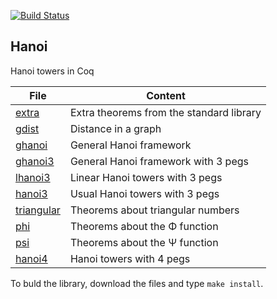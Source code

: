 [![Build Status](https://travis-ci.org/thery/hanoi.svg?branch=master)](https://travis-ci.org/thery/hanoi)

## Hanoi


Hanoi towers in Coq


| File                              |  Content                                 | 
| --------------------------------- | -----------------------------------------| 
| [extra](./extra.v)                | Extra theorems from the standard library |
[ gdist](./gdist.v)                 | Distance in a graph                      |
| [ghanoi](./ghanoi.v)              | General Hanoi framework                  |
| [ghanoi3](./ghanoi3.v)            | General Hanoi framework with 3 pegs      |
| [lhanoi3](./lhanoi3.v)            | Linear Hanoi towers with 3 pegs          |
| [hanoi3](./hanoi3.v)              | Usual Hanoi towers with 3 pegs           |
| [triangular](./triangular.v)      | Theorems about triangular numbers        |
| [phi](./phi.v)                    | Theorems about the Φ function            |
| [psi](./psi.v)                    | Theorems about the Ψ function            |
| [hanoi4](./hanoi4.v)              | Hanoi towers with 4 pegs                 |


To buld the library, download the files and type ```make install```.
